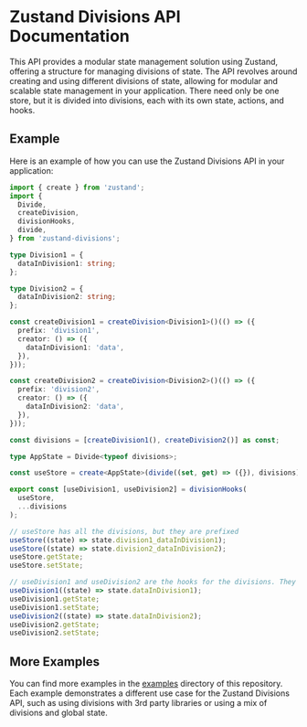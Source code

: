 # Zustand Divisions API Documentation

This API provides a modular state management solution using Zustand, offering a structure for managing divisions of state. The API revolves around creating and using different divisions of state, allowing for modular and scalable state management in your application.
There need only be one store, but it is divided into divisions, each with its own state, actions, and hooks.

## Example

Here is an example of how you can use the Zustand Divisions API in your application:

```typescript
import { create } from 'zustand';
import {
  Divide,
  createDivision,
  divisionHooks,
  divide,
} from 'zustand-divisions';

type Division1 = {
  dataInDivision1: string;
};

type Division2 = {
  dataInDivision2: string;
};

const createDivision1 = createDivision<Division1>()(() => ({
  prefix: 'division1',
  creator: () => ({
    dataInDivision1: 'data',
  }),
}));

const createDivision2 = createDivision<Division2>()(() => ({
  prefix: 'division2',
  creator: () => ({
    dataInDivision2: 'data',
  }),
}));

const divisions = [createDivision1(), createDivision2()] as const;

type AppState = Divide<typeof divisions>;

const useStore = create<AppState>(divide((set, get) => ({}), divisions));

export const [useDivision1, useDivision2] = divisionHooks(
  useStore,
  ...divisions
);

// useStore has all the divisions, but they are prefixed
useStore((state) => state.division1_dataInDivision1);
useStore((state) => state.division2_dataInDivision2);
useStore.getState;
useStore.setState;

// useDivision1 and useDivision2 are the hooks for the divisions. They are self-contained and do not require prefixes
useDivision1((state) => state.dataInDivision1);
useDivision1.getState;
useDivision1.setState;
useDivision2((state) => state.dataInDivision2);
useDivision2.getState;
useDivision2.setState;
```

## More Examples

You can find more examples in the [examples](https://github.com/mooalot/zustand-divisions/tree/main/examples) directory of this repository. Each example demonstrates a different use case for the Zustand Divisions API, such as using divisions with 3rd party libraries or using a mix of divisions and global state.
